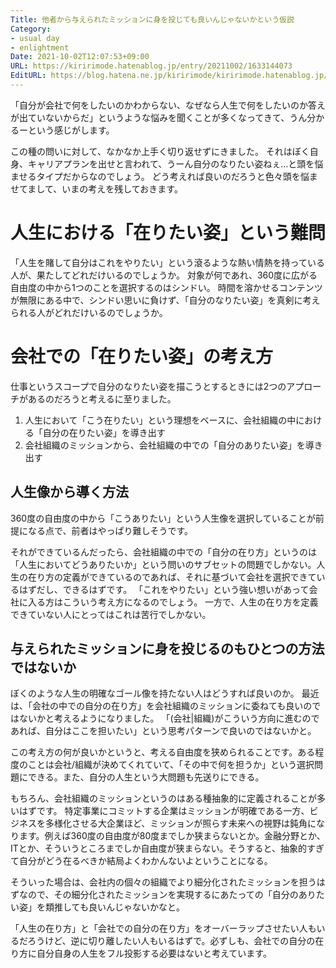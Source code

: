 ```yaml
---
Title: 他者から与えられたミッションに身を投じても良いんじゃないかという仮説
Category:
- usual day
- enlightment
Date: 2021-10-02T12:07:53+09:00
URL: https://kiririmode.hatenablog.jp/entry/20211002/1633144073
EditURL: https://blog.hatena.ne.jp/kiririmode/kiririmode.hatenablog.jp/atom/entry/13574176438018122998
---
```


「自分が会社で何をしたいのかわからない、なぜなら人生で何をしたいのか答えが出ていないからだ」というような悩みを聞くことが多くなってきて、うん分かるーという感じがします。

この種の問いに対して、なかなか上手く切り返せずにきました。
それはぼく自身、キャリアプランを出せと言われて、うーん自分のなりたい姿ねぇ…と頭を悩ませるタイプだからなのでしょう。
どう考えれば良いのだろうと色々頭を悩ませてまして、いまの考えを残しておきます。

# 人生における「在りたい姿」という難問

「人生を賭して自分はこれをやりたい」という滾るような熱い情熱を持っている人が、果たしてどれだけいるのでしょうか。
対象が何であれ、360度に広がる自由度の中から1つのことを選択するのはシンドい。
時間を溶かせるコンテンツが無限にある中で、シンドい思いに負けず、「自分のなりたい姿」を真剣に考えられる人がどれだけいるのでしょうか。

# 会社での「在りたい姿」の考え方

仕事というスコープで自分のなりたい姿を描こうとするときには2つのアプローチがあるのだろうと考えるに至りました。

1. 人生において「こう在りたい」という理想をベースに、会社組織の中における「自分の在りたい姿」を導き出す
2. 会社組織のミッションから、会社組織の中での「自分のありたい姿」を導き出す

## 人生像から導く方法

360度の自由度の中から「こうありたい」という人生像を選択していることが前提になる点で、前者はやっぱり難しそうです。

それができているんだったら、会社組織の中での「自分の在り方」というのは「人生においてどうありたいか」という問いのサブセットの問題でしかない。人生の在り方の定義ができているのであれば、それに基づいて会社を選択できているはずだし、できるはずです。
「これをやりたい」という強い想いがあって会社に入る方はこういう考え方になるのでしょう。
一方で、人生の在り方を定義できていない人にとってはこれは苦行でしかない。

## 与えられたミッションに身を投じるのもひとつの方法ではないか

ぼくのような人生の明確なゴール像を持たない人はどうすれば良いのか。
最近は、「会社の中での自分の在り方」を会社組織のミッションに委ねても良いのではないかと考えるようになりました。
「(会社|組織)がこういう方向に進むのであれば、自分はここを担いたい」という思考パターンで良いのではないかと。

この考え方の何が良いかというと、考える自由度を狭められることです。ある程度のことは会社/組織が決めてくれていて、「その中で何を担うか」という選択問題にできる。また、自分の人生という大問題も先送りにできる。

もちろん、会社組織のミッションというのはある種抽象的に定義されることが多いはずです。
特定事業にコミットする企業はミッションが明確である一方、ビジネスを多様化させる大企業ほど、ミッションが照らす未来への視野は鈍角になります。例えば360度の自由度が80度までしか狭まらないとか。金融分野とか、ITとか、そういうところまでしか自由度が狭まらない。そうすると、抽象的すぎて自分がどう在るべきか結局よくわかんないよということになる。

そういった場合は、会社内の個々の組織でより細分化されたミッションを担うはずなので、その細分化されたミッションを実現するにあたっての「自分のありたい姿」を類推しても良いんじゃないかなと。

「人生の在り方」と「会社での自分の在り方」をオーバーラップさせたい人もいるだろうけど、逆に切り離したい人もいるはずで。必ずしも、会社での自分の在り方に自分自身の人生をフル投影する必要はないと考えています。

<!-- textlint-enable -->
